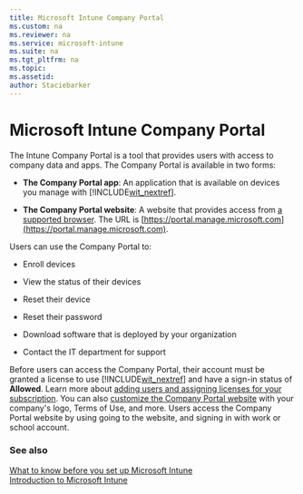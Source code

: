 ```yaml
---
title: Microsoft Intune Company Portal
ms.custom: na
ms.reviewer: na
ms.service: microsoft-intune
ms.suite: na
ms.tgt_pltfrm: na
ms.topic: 
ms.assetid: 
author: Staciebarker
---
```

# Microsoft Intune Company Portal

The Intune Company Portal is a tool that provides users with access to company data and apps. The Company Portal is available in two forms:

-   **The Company Portal app**: An application that is available on devices you manage with [!INCLUDE[wit_nextref](./includes/wit_nextref_md.md)].

-   **The Company Portal website**: A website that provides access from [a supported browser](http://technet.microsoft.com/library/dn646966.aspx#BKMK_SupportedBrowsers). The URL is [https://portal.manage.microsoft.com](https://portal.manage.microsoft.com).

Users can use the Company Portal to:

-   Enroll devices

-   View the status of their devices

-   Reset their device

-   Reset their password

-   Download software that is deployed by your organization

-   Contact the IT department for support

Before users can access the Company Portal, their account must be granted a license to use [!INCLUDE[wit_nextref](./includes/wit_nextref_md.md)] and have a sign-in status of **Allowed**. Learn more about [adding users and assigning licenses for your subscription](http://technet.microsoft.com/library/dn646983.aspx#BKMK_AddUsersAssignLicenses). You can also [customize the Company Portal website](http://technet.microsoft.com/library/dn646983.aspx#BKMK_ConfigureCompanyPortal) with your company's logo, Terms of Use, and more. Users access the Company Portal website by using going to the website, and signing in with work or school account.

### See also
[What to know before you set up Microsoft Intune](what-to-know-before-setting-up-microsoft-intune.md)</br>[Introduction to Microsoft Intune](introduction-to-microsoft-intune.md)